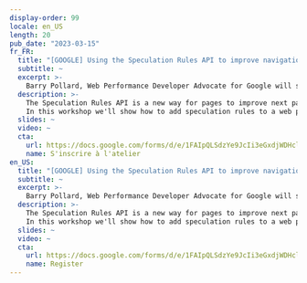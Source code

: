 ```yaml
---
display-order: 99
locale: en_US
length: 20
pub_date: "2023-03-15"
fr_FR:
  title: "[GOOGLE] Using the Speculation Rules API to improve navigations (EN)"
  subtitle: ~
  excerpt: >-
    Barry Pollard, Web Performance Developer Advocate for Google will show how Using the Speculation Rules API to improve navigations.
  description: >-
    The Speculation Rules API is a new way for pages to improve next page navigations by telling the browser to prefetch or prerender certain URLs. This leads to faster, or even instant, page URLs.
    In this workshop we'll show how to add speculation rules to a web page and show they render faster.
  slides: ~
  video: ~
  cta:
    url: https://docs.google.com/forms/d/e/1FAIpQLSdzYe9JcIi3eGxdjWDHclmCF8tqVXUTxk2obiutNugtpliWww/viewform?usp=sf_link
    name: S'inscrire à l'atelier
en_US:
  title: "[GOOGLE] Using the Speculation Rules API to improve navigations (EN)"
  subtitle: ~
  excerpt: >-
    Barry Pollard, Web Performance Developer Advocate for Google will show how Using the Speculation Rules API to improve navigations.
  description: >-
    The Speculation Rules API is a new way for pages to improve next page navigations by telling the browser to prefetch or prerender certain URLs. This leads to faster, or even instant, page URLs.
    In this workshop we'll show how to add speculation rules to a web page and show they render faster.
  slides: ~
  video: ~
  cta:
    url: https://docs.google.com/forms/d/e/1FAIpQLSdzYe9JcIi3eGxdjWDHclmCF8tqVXUTxk2obiutNugtpliWww/viewform?usp=sf_link
    name: Register
---
```

